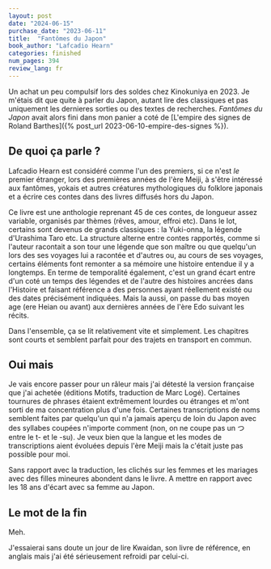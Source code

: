 ```yaml
---
layout: post
date: "2024-06-15"
purchase_date: "2023-06-11"
title:  "Fantômes du Japon"
book_author: "Lafcadio Hearn"
categories: finished
num_pages: 394
review_lang: fr
---
```


Un achat un peu compulsif lors des soldes chez Kinokuniya en 2023. Je m'étais dit que quite à parler du Japon, autant lire des classiques et pas uniquement les dernieres sorties ou des textes de recherches. *Fantômes du Japon* avait alors fini dans mon panier a coté de [L'empire des signes de Roland Barthes]({% post_url 2023-06-10-empire-des-signes %}).

## De quoi ça parle ?

Lafcadio Hearn est considéré comme l'un des premiers, si ce n'est *le* premier étranger, lors des premières années de l'ère Meiji, à s'être intéressé aux fantômes, yokais et autres créatures mythologiques du folklore japonais et a écrire ces contes dans des livres diffusés hors du Japon.

Ce livre est une anthologie reprenant 45 de ces contes, de longueur assez variable, organisés par thèmes (rêves, amour, effroi etc). Dans le lot, certains sont devenus de grands classiques : la Yuki-onna, la légende d'Urashima Taro etc. La structure alterne entre contes rapportés, comme si l'auteur racontait a son tour une légende que son maître ou que quelqu'un lors des ses voyages lui a racontée et d'autres ou, au cours de ses voyages, certains éléments font remonter a sa mémoire une histoire entendue il y a longtemps. En terme de temporalité également, c'est un grand écart entre d'un coté un temps des légendes et de l'autre des histoires ancrées dans l'Histoire et faisant référence a des personnes ayant réellement existé ou des dates précisément indiquées. Mais la aussi, on passe du bas moyen age (ere Heian ou avant) aux dernières années de l'ère Edo suivant les récits.

Dans l'ensemble, ça se lit relativement vite et simplement. Les chapitres sont courts et semblent parfait pour des trajets en transport en commun.

## Oui mais

Je vais encore passer pour un râleur mais j'ai détesté la version française que j'ai achetée (éditions Motifs, traduction de Marc Logé). Certaines tournures de phrases étaient extrêmement lourdes ou étranges et m'ont sorti de ma concentration plus d'une fois. Certaines transcriptions de noms semblent faites par quelqu'un qui n'a jamais aperçu de loin du Japon avec des syllabes coupées n'importe comment (non, on ne coupe pas un つ entre le t- et le -su). Je veux bien que la langue et les modes de transcriptions aient évoluées depuis l'ère Meiji mais la c'était juste pas possible pour moi.

Sans rapport avec la traduction, les clichés sur les femmes et les mariages avec des filles mineures abondent dans le livre. A mettre en rapport avec les 18 ans d'écart avec sa femme au Japon.

## Le mot de la fin

Meh.

J'essaierai sans doute un jour de lire Kwaidan, son livre de référence, en anglais mais j'ai été sérieusement refroidi par celui-ci.
